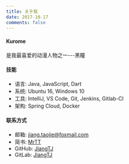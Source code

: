 ```yaml
---
title: 关于我
date: 2017-10-17
comments: false
---
```


#### Kurome

是我最喜爱的动漫人物之一---黑瞳     

#### 技能
- 语言: Java, JavaScript, Dart
- 系统: Ubuntu 16, Windows 10
- 工具: IntelliJ, VS Code, Git, Jenkins, Gitlab-CI
- 架构: Spring Cloud, Docker

#### 联系方式

- 邮箱:   <jiang.taojie@foxmail.com>
- 简书:   [MrTT](http://www.jianshu.com/u/42d8a7c1b531)
- GitHub: [JiangTJ](https://github.com/JiangTJ)
- GitLab: [JiangTJ](https://gitlab.com/JiangTJ)  

